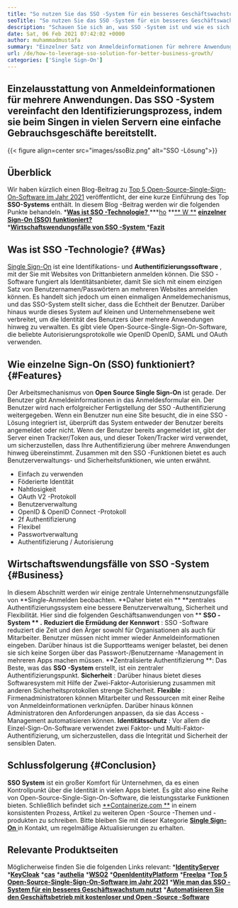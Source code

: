 ```yaml
---
title: "So nutzen Sie das SSO -System für ein besseres Geschäftswachstum" 
seoTitle: "So nutzen Sie das SSO -System für ein besseres Geschäftswachstum" 
description: "Schauen Sie sich an, was SSO -System ist und wie es sich auf das Wachstum Ihres Unternehmens auswirkt. Open-Source-Single-Sign-On-Systeme werden auf kleiner und Unternehmensebene häufig verwendet." 
date: Sat, 06 Feb 2021 07:42:02 +0000
author: muhammadmustafa
summary: "Einzelner Satz von Anmeldeinformationen für mehrere Anwendungen. Das SSO -System vereinfacht den Identifizierungsprozess, indem sie beim Singen in vielen Servern eine einfache Gebrauchsgeschäfte bereitstellt." 
url: /de/how-to-leverage-sso-solution-for-better-business-growth/
categories: ['Single Sign-On']
---
```


## Einzelausstattung von Anmeldeinformationen für mehrere Anwendungen. Das SSO -System vereinfacht den Identifizierungsprozess, indem sie beim Singen in vielen Servern eine einfache Gebrauchsgeschäfte bereitstellt.

{{< figure align=center src="images/ssoBiz.png" alt="SSO -Lösung">}}


## Überblick
Wir haben kürzlich einen Blog-Beitrag zu [Top 5 Open-Source-Single-Sign-On-Software im Jahr 2021][1] veröffentlicht, der eine kurze Einführung des Top **SSO-Systems**  enthält. In diesem Blog -Beitrag werden wir die folgenden Punkte behandeln.
  *[**Was ist SSO -Technologie?** ][2]
  ***[ho][3]  **[**  W **][3]  **[einzelner Sign-On (SSO) funktioniert?][3]**  
  *[**Wirtschaftswendungsfälle von SSO -System** ][4]
  *[**Fazit** ][5]

## Was ist SSO -Technologie?   {#Was}
[Single Sign-On][6] ist eine Identifikations- und **Authentifizierungssoftware** , mit der Sie mit Websites von Drittanbietern anmelden können. Die SSO -Software fungiert als Identitätsanbieter, damit Sie sich mit einem einzigen Satz von Benutzernamen/Passwörtern an mehreren Websites anmelden können. Es handelt sich jedoch um einen einmaligen Anmeldemechanismus, und das SSO-System stellt sicher, dass die Echtheit der Benutzer.
Darüber hinaus wurde dieses System auf kleinen und Unternehmensebene weit verbreitet, um die Identität des Benutzers über mehrere Anwendungen hinweg zu verwalten. Es gibt viele Open-Source-Single-Sign-On-Software, die beliebte Autorisierungsprotokolle wie OpenID OpenID, SAML und OAuth verwenden.

## **Wie einzelne Sign-On (SSO) funktioniert?**    {#Features}
Der Arbeitsmechanismus von **Open Source Single Sign-On**  ist gerade. Der Benutzer gibt Anmeldeinformationen in das Anmeldesformular ein. Der Benutzer wird nach erfolgreicher Fertigstellung der SSO -Authentifizierung weitergegeben. Wenn ein Benutzer nun eine Site besucht, die in eine SSO -Lösung integriert ist, überprüft das System entweder der Benutzer bereits angemeldet oder nicht. Wenn der Benutzer bereits angemeldet ist, gibt der Server einen Tracker/Token aus, und dieser Token/Tracker wird verwendet, um sicherzustellen, dass Ihre Authentifizierung über mehrere Anwendungen hinweg übereinstimmt. Zusammen mit den SSO -Funktionen bietet es auch Benutzerverwaltungs- und Sicherheitsfunktionen, wie unten erwähnt.
  * Einfach zu verwenden
  * Föderierte Identität
  * Nahtlosigkeit
  * OAuth V2 -Protokoll
  * Benutzerverwaltung
  * OpenID & OpenID Connect -Protokoll
  * 2f Authentifizierung
  * Flexibel
  * Passwortverwaltung
  * Authentifizierung / Autorisierung

## Wirtschaftswendungsfälle von SSO -System   {#Business}
In diesem Abschnitt werden wir einige zentrale Unternehmensnutzungsfälle von **Single-Anmelden beobachten.  **Daher bietet ein **  **zentrales Authentifizierungssystem eine bessere Benutzerverwaltung, Sicherheit und Flexibilität. Hier sind die folgenden Geschäftsanwendungen von **  **SSO -System ** .** 
**Reduziert die Ermüdung der Kennwort** : SSO -Software reduziert die Zeit und den Ärger sowohl für Organisationen als auch für Mitarbeiter. Benutzer müssen nicht immer wieder Anmeldeinformationen eingeben. Darüber hinaus ist die Supportteams weniger belastet, bei denen sie sich keine Sorgen über das Passwort-/Benutzername -Management in mehreren Apps machen müssen.
**Zentralisierte Authentifizierung **: Das Beste, was das  **SSO -System**   erstellt, ist ein zentraler Authentifizierungspunkt.
**Sicherheit** : Darüber hinaus bietet dieses Softwaresystem mit Hilfe der Zwei-Faktor-Autorisierung zusammen mit anderen Sicherheitsprotokollen strenge Sicherheit.
**Flexible** : Firmenadministratoren können Mitarbeiter und Ressourcen mit einer Reihe von Anmeldeinformationen verknüpfen. Darüber hinaus können Administratoren den Anforderungen anpassen, da sie das Access -Management automatisieren können.
**Identitätsschutz** : Vor allem die Einzel-Sign-On-Software verwendet zwei Faktor- und Multi-Faktor-Authentifizierung, um sicherzustellen, dass die Integrität und Sicherheit der sensiblen Daten.

## Schlussfolgerung   {#Conclusion}
**SSO System**  ist ein großer Komfort für Unternehmen, da es einen Kontrollpunkt über die Identität in vielen Apps bietet. Es gibt also eine Reihe von Open-Source-Single-Sign-On-Software, die leistungsstarke Funktionen bieten.
Schließlich befindet sich [**Containerize.com **][7] in einem konsistenten Prozess, Artikel zu weiteren Open -Source -Themen und -produkten zu schreiben. Bitte bleiben Sie mit dieser Kategorie [ **Single Sign-On**  ][6] in Kontakt, um regelmäßige Aktualisierungen zu erhalten.

## Relevante Produktseiten
Möglicherweise finden Sie die folgenden Links relevant:
  ***[IdentityServer][8]** 
  ***[KeyCloak][9]** 
  ***[cas][10]** 
  ***[authelia][11]** 
  ***[WSO2][12]** 
  ***[OpenIdentityPlatform][13]** 
  ***[FreeIpa][14]** 
  ***[Top 5 Open-Source-Single-Sign-On-Software im Jahr 2021][1]** 
  ***[Wie man das SSO -System für ein besseres Geschäftswachstum nutzt][15]** 
  ***[Automatisieren Sie den Geschäftsbetrieb mit kostenloser und Open -Source -Software][16]** 

  
[1]: https://blog.containerize.com/single-sign-on/top-5-open-source-single-sign-on-software-in-the-year-2021/
[2]: #what
[3]: #features
[4]: #business
[5]: #Conclusion
[6]: https://products.containerize.com/single-sign-on/
[7]: https://www.containerize.com/
[8]: https://products.containerize.com/single-sign-on/identity-server
[9]: https://products.containerize.com/single-sign-on/keycloak
[10]: https://products.containerize.com/single-sign-on/cas
[11]: https://products.containerize.com/single-sign-on/authelia
[12]: https://products.containerize.com/single-sign-on/wso2
[13]: https://products.containerize.com/single-sign-on/openidentityplatform
[14]: https://products.containerize.com/single-sign-on/freeipa
[15]: https://blog.containerize.com/single-sign-on/de/how-to-leverage-sso-solution-for-better-business-growth/
[16]: https://blog.containerize.com/blogging/automate-business-operations-using-open-source-software/

